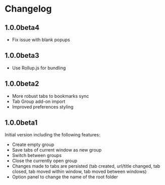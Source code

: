 # Changelog

## 1.0.0beta4

* Fix issue with blank popups

## 1.0.0beta3

* Use Rollup.js for bundling

## 1.0.0beta2

* More robust tabs to bookmarks sync
* Tab Group add-on import
* Improved preferences styling

## 1.0.0beta1

Initial version including the following features:

* Create empty group
* Save tabs of current window as new group
* Switch between groups
* Close the currently open group
* Changes made to tabs are persisted (tab created, url/title changed, tab closed, tab moved within window, tab moved between windows)
* Option panel to change the name of the root folder
